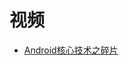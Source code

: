 

# 视频

* [Android核心技术之碎片](https://www.bilibili.com/video/av62640647?from=search&seid=216151421567834454)
